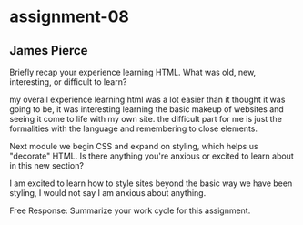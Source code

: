 # assignment-08
## James Pierce

Briefly recap your experience learning HTML. What was old, new, interesting, or difficult to learn?

my overall experience learning html was a lot easier than it thought it was going to be, it was interesting learning the basic makeup of websites and seeing it come to life with my own site. the difficult part for me is just the formalities with the language and remembering to close elements.


Next module we begin CSS and expand on styling, which helps us "decorate" HTML. Is there anything you're anxious or excited to learn about in this new section?

I am excited to learn how to style sites beyond the basic way we have been styling, I would not say I am anxious about anything.




Free Response: Summarize your work cycle for this assignment.
